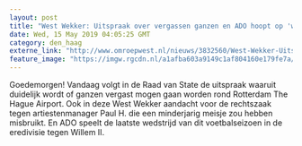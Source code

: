 ```yaml
---
layout: post
title: "West Wekker: Uitspraak over vergassen ganzen en ADO hoopt op 'wonder van Den Haag'"
date: Wed, 15 May 2019 04:05:25 GMT
category: den_haag
externe_link: "http://www.omroepwest.nl/nieuws/3832560/West-Wekker-Uitspraak-over-vergassen-ganzen-en-ADO-hoopt-op-wonder-van-Den-Haag"
feature_image: "https://imgw.rgcdn.nl/a1afba603a9149c1af804160e179fe7a/opener/3832563.jpg"
---
```


Goedemorgen! Vandaag volgt in de Raad van State de uitspraak waaruit duidelijk wordt of ganzen vergast mogen gaan worden rond Rotterdam The Hague Airport. Ook in deze West Wekker aandacht voor de rechtszaak tegen artiestenmanager Paul H. die een minderjarig meisje zou hebben misbruikt. En ADO speelt de laatste wedstrijd van dit voetbalseizoen in de eredivisie tegen Willem II.
